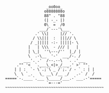 
                                    _oo0oo_
                                   o8888888o
                                   88" . "88
                                   (| -_- |)
                                   0\  =  /0
                                 ___/`---'\___
                               .' \\|     |// '.
                              / \\|||  :  |||// \
                             / _||||| -:- |||||- \
                            |   | \\\  - /// |   |
                            | \_|  ''\---/''  |_/ |
                            \  .-\__  '-'  ___/-. /
                          ___'. .'  /--.--\  `. .'___
                       ."" '<  `.___\_<|>_/___.' >' "".
                      | | :  `- \`.;`\ _ /`;.`/ - ` : | |
                      \  \ `_.   \_ __\ /__ _/   .-` /  /
                  =====`-.____`.___ \_____/___.-`___.-'=====
                                    `=---='
                  ~~~~~~~~~~~~~~~~~~~~~~~~~~~~~~~~~~~~~~~~~~~
